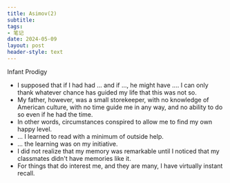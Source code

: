 ```yaml
---
title: Asimov(2)
subtitle: 
tags: 
- 笔记
date: 2024-05-09
layout: post
header-style: text
---
```


Infant Prodigy

- I supposed that if I had had ... and if ..., he might have .... I can only thank whatever chance has guided my life that this was not so.
- My father, however, was a small storekeeper, with no knowledge of American culture, with no time guide me in any way, and no ability to do so even if he had the time. 
- In other words, circumstances conspired to allow me to find my own happy level. 
- ... I learned to read with a minimum of outside help. 
- ... the learning was on my initiative.
- I did not realize that my memory was remarkable until I noticed that my classmates didn't have memories like it.
- For things that do interest me, and they are many, I have virtually instant recall. 

